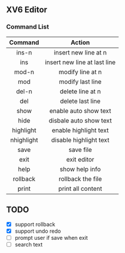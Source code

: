## XV6 Editor

### Command List
|   Command     |   Action                          |
|   :-:         |   :-:                             |
|   ins-n       |   insert new line at n            |
|   ins         |   insert new line at last line    |
|   mod-n       |   modify line at n                |
|   mod         |   modify last line                |
|   del-n       |   delete line at n                |
|   del         |   delete last line                |
|   show        |   enable auto show text           |
|   hide        |   disbale auto show text          |
|   highlight   |   enable highlight text           |
|   nhighlight  |   disable highlight text          |
|   save        |   save file                       |
|   exit        |   exit editor                     |
|   help        |   show help info                  |
|   rollback    |   rollback the file               |
|   print       |   print all content               |

## TODO
- [x] support rollback
- [x] support undo redo
- [ ] prompt user if save when exit
- [ ] search text
